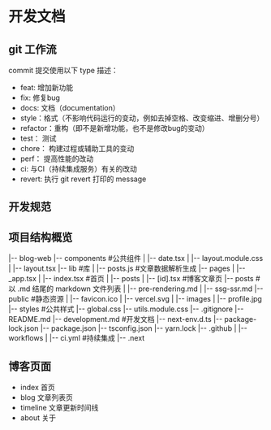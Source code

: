 # 开发文档
## git 工作流

commit 提交使用以下 type 描述：
- feat: 增加新功能
- fix: 修复bug
- docs: 文档（documentation）
- style：格式（不影响代码运行的变动，例如去掉空格、改变缩进、增删分号）
- refactor：重构（即不是新增功能，也不是修改bug的变动）
- test： 测试
- chore： 构建过程或辅助工具的变动
- perf： 提高性能的改动
- ci: 与CI（持续集成服务）有关的改动
- revert: 执行 git revert 打印的 message

## 开发规范

## 项目结构概览
|-- blog-web
    |-- components                                  #公共组件
    |   |-- date.tsx 
    |   |-- layout.module.css
    |   |-- layout.tsx
    |-- lib                                         #库
    |   |-- posts.js                                #文章数据解析生成
    |-- pages
    |   |-- _app.tsx
    |   |-- index.tsx                               #首页
    |   |-- posts
    |       |-- [id].tsx                            #博客文章页
    |-- posts                                       #以 .md 结尾的 markdown 文件列表
    |   |-- pre-rendering.md
    |   |-- ssg-ssr.md
    |-- public                                      #静态资源
    |   |-- favicon.ico
    |   |-- vercel.svg
    |   |-- images
    |       |-- profile.jpg
    |-- styles                                      #公共样式
        |-- global.css
        |-- utils.module.css
    |-- .gitignore
    |-- README.md
    |-- development.md                              #开发文档
    |-- next-env.d.ts
    |-- package-lock.json
    |-- package.json
    |-- tsconfig.json
    |-- yarn.lock
    |-- .github
    |   |-- workflows
    |       |-- ci.yml                              #持续集成
    |-- .next

## 博客页面
- index 首页
- blog 文章列表页
- timeline 文章更新时间线
- about 关于

